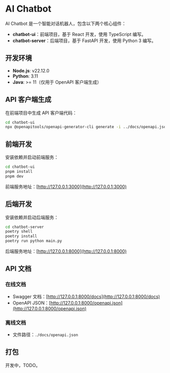 # AI Chatbot

AI Chatbot 是一个智能对话机器人，包含以下两个核心组件：
- **chatbot-ui**：前端项目，基于 React 开发，使用 TypeScript 编写。
- **chatbot-server**：后端项目，基于 FastAPI 开发，使用 Python 3 编写。

## 开发环境
- **Node.js**: v22.12.0
- **Python**: 3.11
- **Java**: >= 11（仅用于 OpenAPI 客户端生成）

## API 客户端生成

在前端项目中生成 API 客户端代码：
```bash
cd chatbot-ui
npx @openapitools/openapi-generator-cli generate -i ../docs/openapi.json -o ./lib/generated -g typescript-axios
```

## 前端开发

安装依赖并启动前端服务：
```bash
cd chatbot-ui
pnpm install
pnpm dev
```

前端服务地址：[http://127.0.0.1:3000](http://127.0.0.1:3000)

## 后端开发

安装依赖并启动后端服务：
```bash
cd chatbot-server
poetry shell
poetry install
poetry run python main.py 
```

后端服务地址：[http://127.0.0.1:8000](http://127.0.0.1:8000)

## API 文档

### 在线文档
- Swagger 文档：[http://127.0.0.1:8000/docs](http://127.0.0.1:8000/docs)
- OpenAPI JSON：[http://127.0.0.1:8000/openapi.json](http://127.0.0.1:8000/openapi.json)

### 离线文档
- 文件路径：`./docs/openapi.json`

## 打包

开发中，TODO。